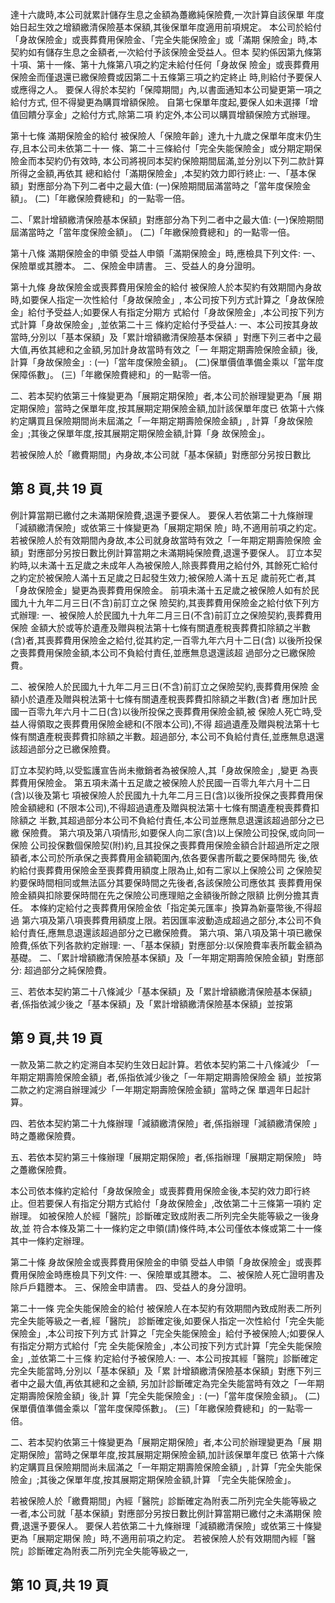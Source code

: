 達十六歲時,本公司就累計儲存生息之金額為躉繳純保險費,一次計算自該保單 年度始日起生效之增額繳清保險基本保額,其後保單年度適用前項規定。 本公司於給付「身故保險金」或喪葬費用保險金、「完全失能保險金」或「滿期 保險金」時,本契約如有儲存生息之金額者,一次給付予該保險金受益人。但本 契約係因第九條第十項、第十一條、第十九條第八項之約定未給付任何「身故保 險金」或喪葬費用保險金而僅退還已繳保險費或因第二十五條第三項之約定終止 時,則給付予要保人或應得之人。 要保人得於本契約「保障期間」內,以書面通知本公司變更第一項之給付方式, 但不得變更為購買增額保險。 自第七保單年度起,要保人如未選擇「增值回饋分享金」之給付方式,除第二項 約定外,本公司以購買增額保險方式辦理。 

第十七條 滿期保險金的給付 被保險人「保險年齡」達九十九歲之保單年度末仍生存,且本公司未依第二十一 條、第二十三條給付「完全失能保險金」或分期定期保險金而本契約仍有效時, 本公司將視同本契約保險期間屆滿,並分別以下列二款計算所得之金額,再依其 總和給付「滿期保險金」,本契約效力即行終止: 一、「基本保額」對應部分為下列二者中之最大值: 
(一)保險期間屆滿當時之「當年度保險金額」。 (二)「年繳保險費總和」的一點零一倍。 

二、「累計增額繳清保險基本保額」對應部分為下列二者中之最大值: 
(一)保險期間屆滿當時之「當年度保險金額」。 (二)「年繳保險費總和」的一點零一倍。 

第十八條 滿期保險金的申領 受益人申領「滿期保險金」時,應檢具下列文件: 一、保險單或其謄本。 二、保險金申請書。 三、受益人的身分證明。 

第十九條 身故保險金或喪葬費用保險金的給付 被保險人於本契約有效期間內身故時,如要保人指定一次性給付「身故保險金」, 本公司按下列方式計算之「身故保險金」給付予受益人;如要保人有指定分期方 式給付「身故保險金」,本公司按下列方式計算「身故保險金」,並依第二十三 條約定給付予受益人: 
一、本公司按其身故當時,分別以「基本保額」及「累計增額繳清保險基本保額 
」對應下列三者中之最大值,再依其總和之金額,另加計身故當時有效之「一 年期定期壽險保險金額」後,計算「身故保險金」: (一)「當年度保險金額」。 (二)保單價值準備金乘以「當年度保障係數」。 (三)「年繳保險費總和」的一點零一倍。 

二、若本契約依第三十條變更為「展期定期保險」者,本公司於辦理變更為「展 期定期保險」當時之保單年度,按其展期定期保險金額,加計該保單年度已 依第十六條約定購買且保險期間尚未屆滿之「一年期定期壽險保險金額」, 計算「身故保險金」;其後之保單年度,按其展期定期保險金額,計算「身 故保險金」。 

若被保險人於「繳費期間」內身故,本公司就「基本保額」對應部分另按日數比

## 第 8 頁,共 19 頁

例計算當期已繳付之未滿期保險費,退還予要保人。 要保人若依第二十九條辦理「減額繳清保險」或依第三十條變更為「展期定期保 險」時,不適用前項之約定。 若被保險人於有效期間內身故,本公司就身故當時有效之「一年期定期壽險保險 金額」對應部分另按日數比例計算當期之未滿期純保險費,退還予要保人。 訂立本契約時,以未滿十五足歲之未成年人為被保險人,除喪葬費用之給付外, 其餘死亡給付之約定於被保險人滿十五足歲之日起發生效力;被保險人滿十五足 歲前死亡者,其「身故保險金」變更為喪葬費用保險金。 前項未滿十五足歲之被保險人如有於民國九十九年二月三日(不含)前訂立之保 險契約,其喪葬費用保險金之給付依下列方式辦理: 一、被保險人於民國九十九年二月三日(不含)前訂立之保險契約,喪葬費用保險 金額大於或等於遺產及贈與稅法第十七條有關遺產稅喪葬費扣除額之半數 (含)者,其喪葬費用保險金之給付,從其約定,一百零九年六月十二日(含) 以後所投保之喪葬費用保險金額,本公司不負給付責任,並應無息退還該超 過部分之已繳保險費。 

二、被保險人於民國九十九年二月三日(不含)前訂立之保險契約,喪葬費用保險 金額小於遺產及贈與稅法第十七條有關遺產稅喪葬費扣除額之半數(含)者 應加計民國一百零九年六月十二日(含)以後所投保之喪葬費用保險金額,被 保險人死亡時,受益人得領取之喪葬費用保險金總和(不限本公司),不得 超過遺產及贈與稅法第十七條有關遺產稅喪葬費扣除額之半數。超過部分, 本公司不負給付責任,並應無息退還該超過部分之已繳保險費。 

訂立本契約時,以受監護宣告尚未撤銷者為被保險人,其「身故保險金」,變更 為喪葬費用保險金。 第五項未滿十五足歲之被保險人於民國一百零九年六月十二日(含)以後及第七 項被保險人於民國九十九年二月三日(含)以後所投保之喪葬費用保險金額總和 (不限本公司),不得超過遺產及贈與稅法第十七條有關遺產稅喪葬費扣除額之 半數,其超過部分本公司不負給付責任,本公司並應無息退還該超過部分之已繳 保險費。 第六項及第八項情形,如要保人向二家(含)以上保險公司投保,或向同一保險 公司投保數個保險契(附)約,且其投保之喪葬費用保險金額合計超過所定之限 額者,本公司於所承保之喪葬費用金額範圍內,依各要保書所載之要保時間先 後,依約給付喪葬費用保險金至喪葬費用額度上限為止,如有二家以上保險公司 之保險契約要保時間相同或無法區分其要保時間之先後者,各該保險公司應依其 喪葬費用保險金額與扣除要保時間在先之保險公司應理賠之金額後所餘之限額 比例分擔其責任。 本條約定給付之喪葬費用保險金依「指定美元匯率」換算為新臺幣後,不得超過 第六項及第八項喪葬費用額度上限。若因匯率波動造成超過之部分,本公司不負 給付責任,應無息退還該超過部分之已繳保險費。 第六項、第八項及第十項已繳保險費,係依下列各款約定辦理: 一、「基本保額」對應部分:以保險費率表所載金額為基礎。 二、「累計增額繳清保險基本保額」及「一年期定期壽險保險金額」對應部分:
超過部分之純保險費。 

三、若依本契約第二十八條減少「基本保額」及「累計增額繳清保險基本保額」
者,係指依減少後之「基本保額」及「累計增額繳清保險基本保額」並按第

## 第 9 頁,共 19 頁

一款及第二款之約定溯自本契約生效日起計算。若依本契約第二十八條減少 「一年期定期壽險保險金額」者,係指依減少後之「一年期定期壽險保險金 額」並按第二款之約定溯自辦理減少「一年期定期壽險保險金額」當時之保 單週年日起計算。 

四、若依本契約第二十九條辦理「減額繳清保險」者,係指辦理「減額繳清保險 
」時之躉繳保險費。 

五、若依本契約第三十條辦理「展期定期保險」者,係指辦理「展期定期保險」
時之躉繳保險費。 

本公司依本條約定給付「身故保險金」或喪葬費用保險金後,本契約效力即行終 止。但若要保人有指定分期方式給付「身故保險金」,改依第二十三條第一項約 定辦理。 如被保險人於經「醫院」診斷確定致成附表二所列完全失能等級之一後身故,並 符合本條及第二十一條約定之申領(請)條件時,本公司僅依本條或第二十一條 其中一條約定辦理。 

第二十條 身故保險金或喪葬費用保險金的申領 受益人申領「身故保險金」或喪葬費用保險金時應檢具下列文件: 一、保險單或其謄本。 二、被保險人死亡證明書及除戶戶籍謄本。 三、保險金申請書。 四、受益人的身分證明。 

第二十一條 完全失能保險金的給付 被保險人在本契約有效期間內致成附表二所列完全失能等級之一者,經「醫院」 診斷確定後,如要保人指定一次性給付「完全失能保險金」,本公司按下列方式 計算之「完全失能保險金」給付予被保險人;如要保人有指定分期方式給付「完 全失能保險金」,本公司按下列方式計算「完全失能保險金」,並依第二十三條 約定給付予被保險人: 一、本公司按其經「醫院」診斷確定完全失能當時,分別以「基本保額」及「累 計增額繳清保險基本保額」對應下列三者中之最大值,再依其總和之金額, 另加計診斷確定為完全失能當時有效之「一年期定期壽險保險金額」後,計 算「完全失能保險金」: 
(一)「當年度保險金額」。 (二)保單價值準備金乘以「當年度保障係數」。 (三)「年繳保險費總和」的一點零一倍。 

二、若本契約依第三十條變更為「展期定期保險」者,本公司於辦理變更為「展 期定期保險」當時之保單年度,按其展期定期保險金額,加計該保單年度已 依第十六條約定購買且保險期間尚未屆滿之「一年期定期壽險保險金額」, 計算「完全失能保險金」;其後之保單年度,按其展期定期保險金額,計算 「完全失能保險金」。 

若被保險人於「繳費期間」內經「醫院」診斷確定為附表二所列完全失能等級之 一者,本公司就「基本保額」對應部分另按日數比例計算當期已繳付之未滿期保 險費,退還予要保人。 要保人若依第二十九條辦理「減額繳清保險」或依第三十條變更為「展期定期保 險」時,不適用前項之約定。 若被保險人於有效期間內經「醫院」診斷確定為附表二所列完全失能等級之一,

## 第 10 頁,共 19 頁
